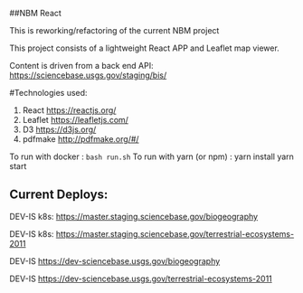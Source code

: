 ##NBM React

This is reworking/refactoring of the current NBM project

This project consists of a lightweight React APP and Leaflet map viewer.


Content is driven from a back end API:
https://sciencebase.usgs.gov/staging/bis/

#Technologies used:
1. React https://reactjs.org/
2. Leaflet https://leafletjs.com/
3. D3 https://d3js.org/
4. pdfmake http://pdfmake.org/#/

To run with docker : `bash run.sh`
To run with yarn (or npm) : yarn install yarn start

## Current Deploys:
DEV-IS k8s: https://master.staging.sciencebase.gov/biogeography

DEV-IS k8s: https://master.staging.sciencebase.gov/terrestrial-ecosystems-2011

DEV-IS https://dev-sciencebase.usgs.gov/biogeography

DEV-IS https://dev-sciencebase.usgs.gov/terrestrial-ecosystems-2011

